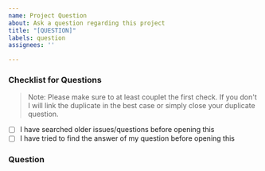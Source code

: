 ```yaml
---
name: Project Question
about: Ask a question regarding this project
title: "[QUESTION]"
labels: question
assignees: ''

---
```


### Checklist for Questions

> Note:
> Please make sure to at least couplet the first check. If you don't I will link the duplicate in the best case or simply close your duplicate question.

* [ ] I have searched older issues/questions before opening this
* [ ] I have tried to find the answer of my question before opening this

### Question

<!--
The question you have regarding the project. Please be as specific as you can be.
-->
